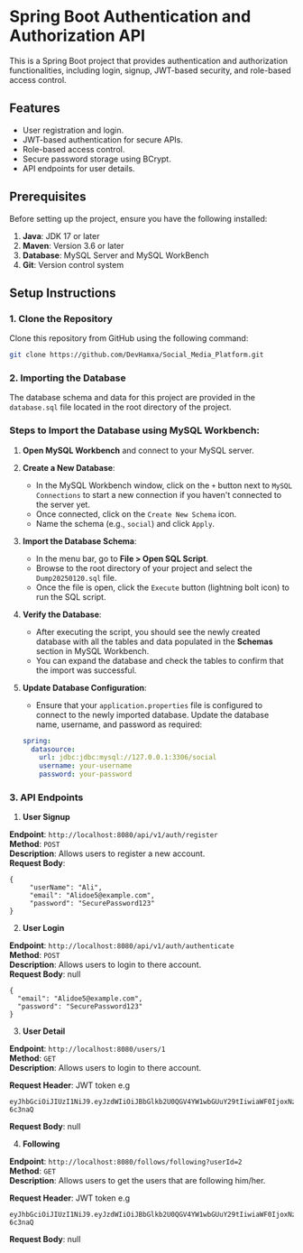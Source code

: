 # Spring Boot Authentication and Authorization API

This is a Spring Boot project that provides authentication and authorization functionalities, including login, signup, JWT-based security, and role-based access control.

## Features

- User registration and login.
- JWT-based authentication for secure APIs.
- Role-based access control.
- Secure password storage using BCrypt.
- API endpoints for user details.

## Prerequisites

Before setting up the project, ensure you have the following installed:

1. **Java**: JDK 17 or later
2. **Maven**: Version 3.6 or later
3. **Database**: MySQL Server and MySQL WorkBench
4. **Git**: Version control system

## Setup Instructions

### 1. Clone the Repository
Clone this repository from GitHub using the following command:

```bash
git clone https://github.com/DevHamxa/Social_Media_Platform.git
```

### 2. Importing the Database

The database schema and data for this project are provided in the `database.sql` file located in the root directory of the project.

### Steps to Import the Database using MySQL Workbench:

1. **Open MySQL Workbench** and connect to your MySQL server.
   
2. **Create a New Database**: 
   - In the MySQL Workbench window, click on the `+` button next to `MySQL Connections` to start a new connection if you haven't connected to the server yet.
   - Once connected, click on the `Create New Schema` icon.
   - Name the schema (e.g., `social`) and click `Apply`.

3. **Import the Database Schema**:
   - In the menu bar, go to **File > Open SQL Script**.
   - Browse to the root directory of your project and select the `Dump20250120.sql` file.
   - Once the file is open, click the `Execute` button (lightning bolt icon) to run the SQL script.

4. **Verify the Database**:
   - After executing the script, you should see the newly created database with all the tables and data populated in the **Schemas** section in MySQL Workbench.
   - You can expand the database and check the tables to confirm that the import was successful.

5. **Update Database Configuration**:
   - Ensure that your  `application.properties` file is configured to connect to the newly imported database. Update the database name, username, and password as required:
   
   ```yaml
   spring:
     datasource:
       url: jdbc:jdbc:mysql://127.0.0.1:3306/social
       username: your-username
       password: your-password
    ```

### 3. API Endpoints

  1. **User Signup** 
  
  **Endpoint**: `http://localhost:8080/api/v1/auth/register`  
  **Method**: `POST`  
  **Description**: Allows users to register a new account.  
  **Request Body**: 
  
   ```
   {
        "userName": "Ali",
        "email": "Alidoe5@example.com",
        "password": "SecurePassword123"
   }

   ```

  
  2. **User Login** 
  
  **Endpoint**: `http://localhost:8080/api/v1/auth/authenticate`  
  **Method**: `POST`  
  **Description**: Allows users to login to there account.  
  **Request Body**: null
   ```
   {
     "email": "Alidoe5@example.com",
     "password": "SecurePassword123"
   }
   ```

  3. **User Detail** 
  
  **Endpoint**: `http://localhost:8080/users/1`  
  **Method**: `GET`  
  **Description**: Allows users to login to there account.
  
  **Request Header**: JWT token e.g 
 
  ```
  eyJhbGciOiJIUzI1NiJ9.eyJzdWIiOiJBbGlkb2U0QGV4YW1wbGUuY29tIiwiaWF0IjoxNzM3NDkzOTg2LCJleHAiOjE3Mzc1ODAzODZ9.g_yhwnUO1FfxdBDNBQoOPZ5mEficTcA6Ygaf-6c3naQ
  ```
  **Request Body**: null

  4. **Following** 
  
  **Endpoint**: `http://localhost:8080/follows/following?userId=2`  
  **Method**: `GET`  
  **Description**: Allows users to get the users that are following him/her.
  
  **Request Header**: JWT token e.g 
  
  ```
  eyJhbGciOiJIUzI1NiJ9.eyJzdWIiOiJBbGlkb2U0QGV4YW1wbGUuY29tIiwiaWF0IjoxNzM3NDkzOTg2LCJleHAiOjE3Mzc1ODAzODZ9.g_yhwnUO1FfxdBDNBQoOPZ5mEficTcA6Ygaf-6c3naQ
  ```
  **Request Body**: null
